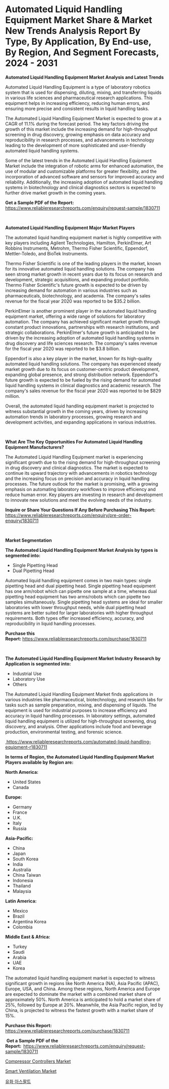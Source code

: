 <p><h1>Automated Liquid Handling Equipment Market Share & Market New Trends Analysis Report By Type, By Application, By End-use, By Region, And Segment Forecasts, 2024 - 2031</h1></p><p><strong>Automated Liquid Handling Equipment Market Analysis and Latest Trends</strong></p>
<p><p>Automated Liquid Handling Equipment is a type of laboratory robotics system that is used for dispensing, diluting, mixing, and transferring liquids in various life sciences and pharmaceutical research applications. This equipment helps in increasing efficiency, reducing human errors, and ensuring more precise and consistent results in liquid handling tasks.</p><p>The Automated Liquid Handling Equipment Market is expected to grow at a CAGR of 11.1% during the forecast period. The key factors driving the growth of this market include the increasing demand for high-throughput screening in drug discovery, growing emphasis on data accuracy and reproducibility in research processes, and advancements in technology leading to the development of more sophisticated and user-friendly automated liquid handling systems.</p><p>Some of the latest trends in the Automated Liquid Handling Equipment Market include the integration of robotic arms for enhanced automation, the use of modular and customizable platforms for greater flexibility, and the incorporation of advanced software and sensors for improved accuracy and reliability. Additionally, the increasing adoption of automated liquid handling systems in biotechnology and clinical diagnostics sectors is expected to further drive market growth in the coming years.</p></p>
<p><strong>Get a Sample PDF of the Report:&nbsp;</strong> <a href="https://www.reliableresearchreports.com/enquiry/request-sample/1830711">https://www.reliableresearchreports.com/enquiry/request-sample/1830711</a></p>
<p>&nbsp;</p>
<p><strong>Automated Liquid Handling Equipment Major Market Players</strong></p>
<p><p>The automated liquid handling equipment market is highly competitive with key players including Agilent Technologies, Hamilton, PerkinElmer, Art Robbins Instruments, Metrohm, Thermo Fisher Scientific, Eppendorf, Mettler-Toledo, and BioTek Instruments.</p><p>Thermo Fisher Scientific is one of the leading players in the market, known for its innovative automated liquid handling solutions. The company has seen strong market growth in recent years due to its focus on research and development, strategic acquisitions, and expanding product portfolio. Thermo Fisher Scientific's future growth is expected to be driven by increasing demand for automation in various industries such as pharmaceuticals, biotechnology, and academia. The company's sales revenue for the fiscal year 2020 was reported to be $35.2 billion.</p><p>PerkinElmer is another prominent player in the automated liquid handling equipment market, offering a wide range of solutions for laboratory automation. The company has achieved significant market growth through constant product innovations, partnerships with research institutions, and strategic collaborations. PerkinElmer's future growth is anticipated to be driven by the increasing adoption of automated liquid handling systems in drug discovery and life sciences research. The company's sales revenue for the fiscal year 2020 was reported to be $3.8 billion.</p><p>Eppendorf is also a key player in the market, known for its high-quality automated liquid handling solutions. The company has experienced steady market growth due to its focus on customer-centric product development, expanding global presence, and strong distribution network. Eppendorf's future growth is expected to be fueled by the rising demand for automated liquid handling systems in clinical diagnostics and academic research. The company's sales revenue for the fiscal year 2020 was reported to be $829 million.</p><p>Overall, the automated liquid handling equipment market is projected to witness substantial growth in the coming years, driven by increasing automation trends in laboratory processes, growing research and development activities, and expanding applications in various industries.</p></p>
<p>&nbsp;</p>
<p><strong>What Are The Key Opportunities For Automated Liquid Handling Equipment Manufacturers?</strong></p>
<p><p>The Automated Liquid Handling Equipment market is experiencing significant growth due to the rising demand for high-throughput screening in drug discovery and clinical diagnostics. The market is expected to continue its upward trajectory with advancements in robotics technology and the increasing focus on precision and accuracy in liquid handling processes. The future outlook for the market is promising, with a growing emphasis on automating laboratory workflows to improve efficiency and reduce human error. Key players are investing in research and development to innovate new solutions and meet the evolving needs of the industry.</p></p>
<p><strong>Inquire or Share Your Questions If Any Before Purchasing This Report:</strong> <a href="https://www.reliableresearchreports.com/enquiry/pre-order-enquiry/1830711">https://www.reliableresearchreports.com/enquiry/pre-order-enquiry/1830711</a></p>
<p>&nbsp;</p>
<p><strong>Market Segmentation</strong></p>
<p><strong>The Automated Liquid Handling Equipment Market Analysis by types is segmented into:</strong></p>
<p><ul><li>Single Pipetting Head</li><li>Dual Pipetting Head</li></ul></p>
<p><p>Automated liquid handling equipment comes in two main types: single pipetting head and dual pipetting head. Single pipetting head equipment has one arm/robot which can pipette one sample at a time, whereas dual pipetting head equipment has two arms/robots which can pipette two samples simultaneously. Single pipetting head systems are ideal for smaller laboratories with lower throughput needs, while dual pipetting head systems are better suited for larger laboratories with higher throughput requirements. Both types offer increased efficiency, accuracy, and reproducibility in liquid handling processes.</p></p>
<p><strong>Purchase this Report:&nbsp;</strong><a href="https://www.reliableresearchreports.com/purchase/1830711">https://www.reliableresearchreports.com/purchase/1830711</a></p>
<p>&nbsp;</p>
<p><strong>The Automated Liquid Handling Equipment Market Industry Research by Application is segmented into:</strong></p>
<p><ul><li>Industrial Use</li><li>Laboratory Use</li><li>Others</li></ul></p>
<p><p>The Automated Liquid Handling Equipment Market finds applications in various industries like pharmaceutical, biotechnology, and research labs for tasks such as sample preparation, mixing, and dispensing of liquids. The equipment is used for industrial purposes to increase efficiency and accuracy in liquid handling processes. In laboratory settings, automated liquid handling equipment is utilized for high-throughput screening, drug discovery, and analysis. Other applications include food and beverage production, environmental testing, and forensic science.</p></p>
<p><a href="https://www.reliableresearchreports.com/automated-liquid-handling-equipment-r1830711">&nbsp;https://www.reliableresearchreports.com/automated-liquid-handling-equipment-r1830711</a></p>
<p><strong>In terms of Region, the Automated Liquid Handling Equipment Market Players available by Region are:</strong></p>
<p>
    <p> <strong> North America: </strong>
        <ul>
            <li>United States</li>
            <li>Canada</li>
        </ul>
        </p> 
    <p> <strong> Europe: </strong>
        <ul>
            <li>Germany</li>
            <li>France</li>
            <li>U.K.</li>
            <li>Italy</li>
            <li>Russia</li>
        </ul>
        </p> 
    <p> <strong> Asia-Pacific: </strong>
        <ul>
            <li>China</li>
            <li>Japan</li>
            <li>South Korea</li>
            <li>India</li>
            <li>Australia</li>
            <li>China Taiwan</li>
            <li>Indonesia</li>
            <li>Thailand</li>
            <li>Malaysia</li>
        </ul>
        </p> 
    <p> <strong> Latin America: </strong>
        <ul>
            <li>Mexico</li>
            <li>Brazil</li>
            <li>Argentina Korea</li>
            <li>Colombia</li>
        </ul>
        </p> 
    <p> <strong> Middle East & Africa: </strong>
        <ul>
            <li>Turkey</li>
            <li>Saudi</li>
            <li>Arabia</li>
            <li>UAE</li>
            <li>Korea</li>
        </ul>
    </p>
    </p>
<p><p>The automated liquid handling equipment market is expected to witness significant growth in regions like North America (NA), Asia Pacific (APAC), Europe, USA, and China. Among these regions, North America and Europe are expected to dominate the market with a combined market share of approximately 50%. North America is anticipated to hold a market share of 25%, followed by Europe at 20%. Meanwhile, the Asia Pacific region, led by China, is projected to witness the fastest growth with a market share of 15%.</p></p>
<p><strong>Purchase this Report: </strong><a href="https://www.reliableresearchreports.com/purchase/1830711">https://www.reliableresearchreports.com/purchase/1830711</a></p>
<p>&nbsp;<strong>Get a Sample PDF of the Report:&nbsp;&nbsp;</strong><a href="https://www.reliableresearchreports.com/enquiry/request-sample/1830711">https://www.reliableresearchreports.com/enquiry/request-sample/1830711</a></p>
<p><strong></strong></p>
<p><p><a href="https://github.com/wwwkeltoum/Market-Research-Report-List-3/blob/main/compressor-controllers-market.md">Compressor Controllers Market</a></p><p><a href="https://github.com/joannesouthgate/Market-Research-Report-List-3/blob/main/smart-ventilation-market.md">Smart Ventilation Market</a></p><p><a href="https://github.com/lzuwsfreyoq70/Market-Research-Report-List-2/blob/main/3973357167217.md">유화 아스팔트</a></p></p>
